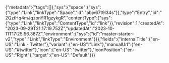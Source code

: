 {"metadata":{"tags":[]},"sys":{"space":{"sys":{"type":"Link","linkType":"Space","id":"abjv67t9l34s"}},"type":"Entry","id":"2QztHq4mJqzonYR1gzykgR","contentType":{"sys":{"type":"Link","linkType":"ContentType","id":"link"}},"revision":1,"createdAt":"2023-09-29T21:17:19.752Z","updatedAt":"2023-10-11T17:25:56.387Z","environment":{"sys":{"id":"master-starter-v2","type":"Link","linkType":"Environment"}}},"fields":{"internalTitle":{"en-US":"Link - Twitter"},"variant":{"en-US":"Link"},"manualUrl":{"en-US":"#twitter"},"icon":{"en-US":"twitter"},"iconPosition":{"en-US":"Right"},"target":{"en-US":"Default"}}}